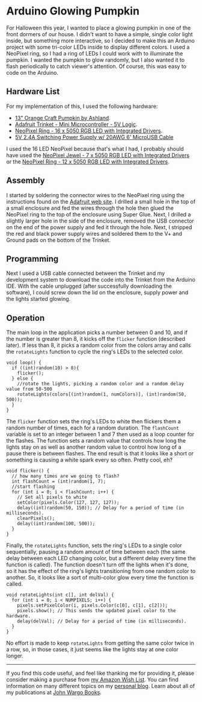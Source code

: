 # Arduino Glowing Pumpkin

For Halloween this year, I wanted to place a glowing pumpkin in one of the front dormers of our house. I didn't want to have a simple, single color light inside, but something more interactive, so I decided to make this an Arduino project with some tri-color LEDs inside to display different colors. I used a NeoPixel ring, so I had a ring of LEDs I could work with to illuminate the pumpkin. I wanted the pumpkin to glow randomly, but I also wanted it to flash periodically to catch viewer's attention. Of course, this was easy to code on the Arduino. 

## Hardware List

For my implementation of this, I used the following hardware:

+ [13" Orange Craft Pumpkin by Ashland](http://www.michaels.com/13in-orange-craft-pumpkin-by-ashland/10476419.html).
+ [Adafruit Trinket - Mini Microcontroller - 5V Logic](https://www.adafruit.com/products/1501).
+ [NeoPixel Ring - 16 x 5050 RGB LED with Integrated Drivers](https://www.adafruit.com/products/1463).
+ [5V 2.4A Switching Power Supply w/ 20AWG 6' MicroUSB Cable](https://www.adafruit.com/products/1995)
 
I used the 16 LED NeoPixel because that's what I had, I probably should have used the [NeoPixel Jewel - 7 x 5050 RGB LED with Integrated Drivers](https://www.adafruit.com/products/2226) or the [NeoPixel Ring - 12 x 5050 RGB LED with Integrated Drivers](https://www.adafruit.com/products/1643).

## Assembly

I started by soldering the connector wires to the NeoPixel ring using the instructions found on the [Adafruit web site](https://learn.adafruit.com/adafruit-neopixel-uberguide/basic-connections). I drilled a small hole in the top of a small enclosure and fed the wires through the hole then glued the NeoPixel ring to the top of the enclosure using Super Glue. Next, I drilled a slightly larger hole in the side of the enclosure, removed the USB connector on the end of the power supply and fed it through the hole. Next, I stripped the red and black power supply wires and soldered them to the V+ and Ground pads on the bottom of the Trinket.

## Programming

Next I used a USB cable connected between the Trinket and my development system to download the code into the Trinket from the Arduino IDE. With the cable unplugged (after successfully downloading the software), I could screw down the lid on the enclosure, supply power and the lights started glowing.

## Operation

The main loop in the application picks a number between 0 and 10, and if the number is greater than 8, it kicks off the `flicker` function (described later). If less than 8, it picks a random color from the colors array and calls the `rotateLights` function to cycle the ring's LEDs to the selected color.  

	void loop() {
	  if ((int)random(10) > 8){
	    flicker();
	  } else {
  	    //rotate the lights, picking a random color and a random delay value from 50-500
	    rotateLights(colors[(int)random(1, numColors)], (int)random(50, 500));
	  }
	}

The `flicker` function sets the ring's LEDs to white then flickers them a random number of times, each for a random duration. The `flashCount` variable is set to an integer between 1 and 7 then  used as a loop counter for the flashes. The function sets a random value that controls how long the lights stay on as well as another random value to control how long of a pause there is between flashes. The end result is that it looks like a short or something is causing a white spark every so often. Pretty cool, eh?

	void flicker() {
	  // how many times are we going to flash?
	  int flashCount = (int)random(1, 7);
	  //start flashing
	  for (int i = 0; i < flashCount; i++) {
	    // Set all pixels to white
	    setColor(pixels.Color(127, 127, 127));
	    delay((int)random(50, 150)); // Delay for a period of time (in milliseconds).
	    clearPixels();
	    delay((int)random(100, 500));
	  }
	}

Finally, the `rotateLights` function, sets the ring's LEDs to a single color sequentially, pausing a random amount of time between each (the same delay between each LED changing color, but a different delay every time the function is called). The function doesn't turn off the lights when it's done, so it has the effect of the ring's lights transitioning from one random color to another. So, it looks like a sort of multi-color glow every time the function is called.  

	void rotateLights(int c[], int delVal) {
	  for (int i = 0; i < NUMPIXELS; i++) {
	    pixels.setPixelColor(i, pixels.Color(c[0], c[1], c[2]));
	    pixels.show(); // This sends the updated pixel color to the hardware.
	    delay(delVal); // Delay for a period of time (in milliseconds).
	  }  
	}

No effort is made to keep `rotateLights` from getting the same color twice in a row, so, in those cases, it just seems like the lights stay at one color longer.

***

If you find this code useful, and feel like thanking me for providing it, please consider making a purchase from [my Amazon Wish List](https://amzn.com/w/1WI6AAUKPT5P9). You can find information on many different topics on my [personal blog](http://www.johnwargo.com). Learn about all of my publications at [John Wargo Books](http://www.johnwargobooks.com). 
            